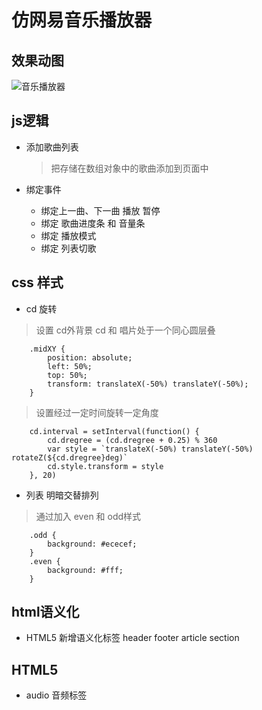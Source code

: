 # 仿网易音乐播放器
## 效果动图
![音乐播放器](demo.gif)

## js逻辑
- 添加歌曲列表
	> 把存储在数组对象中的歌曲添加到页面中

- 绑定事件
	- 绑定上一曲、下一曲 播放 暂停
	- 绑定 歌曲进度条 和 音量条
	- 绑定 播放模式
	- 绑定 列表切歌

## css 样式
- cd 旋转
> 设置 cd外背景 cd 和 唱片处于一个同心圆层叠

		.midXY {
    		position: absolute;
    		left: 50%;
    		top: 50%;
    		transform: translateX(-50%) translateY(-50%);
		}
> 设置经过一定时间旋转一定角度

		cd.interval = setInterval(function() {
			cd.dregree = (cd.dregree + 0.25) % 360
			var style = `translateX(-50%) translateY(-50%) rotateZ(${cd.dregree}deg)`
			cd.style.transform = style
		}, 20)

- 列表 明暗交替排列
> 通过加入 even 和 odd样式

		.odd {
	    	background: #ececef;
		}
		.even {
		    background: #fff;
		}

## html语义化
- HTML5 新增语义化标签
header footer article section

## HTML5
- audio 音频标签 
